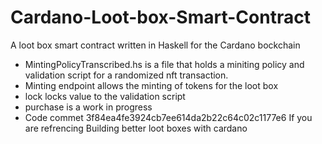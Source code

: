# Cardano-Loot-box-Smart-Contract
A loot box smart contract written in Haskell for the Cardano bockchain
- MintingPolicyTranscribed.hs is a file that holds a miniting policy and validation script for a randomized nft transaction.
- Minting endpoint allows the minting of tokens for the loot box
- lock locks value to the validation script 
- purchase is a work in progress
- Code commet 3f84ea4fe3924cb7ee614da2b22c64c02c1177e6 If you are refrencing Building better loot boxes with cardano
